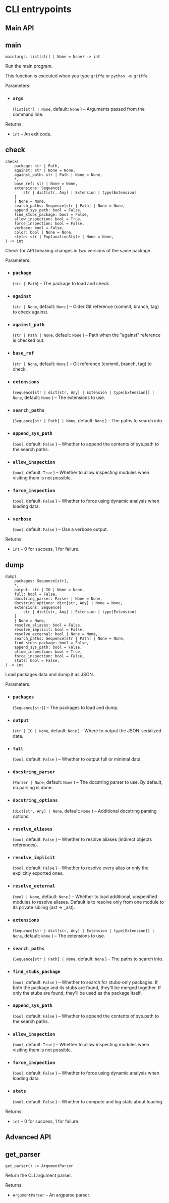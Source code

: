 # CLI entrypoints

## **Main API**

## main

```
main(args: list[str] | None = None) -> int

```

Run the main program.

This function is executed when you type `griffe` or `python -m griffe`.

Parameters:

- ### **`args`**

  (`list[str] | None`, default: `None` ) – Arguments passed from the command line.

Returns:

- `int` – An exit code.

## check

```
check(
    package: str | Path,
    against: str | None = None,
    against_path: str | Path | None = None,
    *,
    base_ref: str | None = None,
    extensions: Sequence[
        str | dict[str, Any] | Extension | type[Extension]
    ]
    | None = None,
    search_paths: Sequence[str | Path] | None = None,
    append_sys_path: bool = False,
    find_stubs_package: bool = False,
    allow_inspection: bool = True,
    force_inspection: bool = False,
    verbose: bool = False,
    color: bool | None = None,
    style: str | ExplanationStyle | None = None,
) -> int

```

Check for API breaking changes in two versions of the same package.

Parameters:

- ### **`package`**

  (`str | Path`) – The package to load and check.

- ### **`against`**

  (`str | None`, default: `None` ) – Older Git reference (commit, branch, tag) to check against.

- ### **`against_path`**

  (`str | Path | None`, default: `None` ) – Path when the "against" reference is checked out.

- ### **`base_ref`**

  (`str | None`, default: `None` ) – Git reference (commit, branch, tag) to check.

- ### **`extensions`**

  (`Sequence[str | dict[str, Any] | Extension | type[Extension]] | None`, default: `None` ) – The extensions to use.

- ### **`search_paths`**

  (`Sequence[str | Path] | None`, default: `None` ) – The paths to search into.

- ### **`append_sys_path`**

  (`bool`, default: `False` ) – Whether to append the contents of sys.path to the search paths.

- ### **`allow_inspection`**

  (`bool`, default: `True` ) – Whether to allow inspecting modules when visiting them is not possible.

- ### **`force_inspection`**

  (`bool`, default: `False` ) – Whether to force using dynamic analysis when loading data.

- ### **`verbose`**

  (`bool`, default: `False` ) – Use a verbose output.

Returns:

- `int` – 0 for success, 1 for failure.

## dump

```
dump(
    packages: Sequence[str],
    *,
    output: str | IO | None = None,
    full: bool = False,
    docstring_parser: Parser | None = None,
    docstring_options: dict[str, Any] | None = None,
    extensions: Sequence[
        str | dict[str, Any] | Extension | type[Extension]
    ]
    | None = None,
    resolve_aliases: bool = False,
    resolve_implicit: bool = False,
    resolve_external: bool | None = None,
    search_paths: Sequence[str | Path] | None = None,
    find_stubs_package: bool = False,
    append_sys_path: bool = False,
    allow_inspection: bool = True,
    force_inspection: bool = False,
    stats: bool = False,
) -> int

```

Load packages data and dump it as JSON.

Parameters:

- ### **`packages`**

  (`Sequence[str]`) – The packages to load and dump.

- ### **`output`**

  (`str | IO | None`, default: `None` ) – Where to output the JSON-serialized data.

- ### **`full`**

  (`bool`, default: `False` ) – Whether to output full or minimal data.

- ### **`docstring_parser`**

  (`Parser | None`, default: `None` ) – The docstring parser to use. By default, no parsing is done.

- ### **`docstring_options`**

  (`dict[str, Any] | None`, default: `None` ) – Additional docstring parsing options.

- ### **`resolve_aliases`**

  (`bool`, default: `False` ) – Whether to resolve aliases (indirect objects references).

- ### **`resolve_implicit`**

  (`bool`, default: `False` ) – Whether to resolve every alias or only the explicitly exported ones.

- ### **`resolve_external`**

  (`bool | None`, default: `None` ) – Whether to load additional, unspecified modules to resolve aliases. Default is to resolve only from one module to its private sibling (ast -> \_ast).

- ### **`extensions`**

  (`Sequence[str | dict[str, Any] | Extension | type[Extension]] | None`, default: `None` ) – The extensions to use.

- ### **`search_paths`**

  (`Sequence[str | Path] | None`, default: `None` ) – The paths to search into.

- ### **`find_stubs_package`**

  (`bool`, default: `False` ) – Whether to search for stubs-only packages. If both the package and its stubs are found, they'll be merged together. If only the stubs are found, they'll be used as the package itself.

- ### **`append_sys_path`**

  (`bool`, default: `False` ) – Whether to append the contents of sys.path to the search paths.

- ### **`allow_inspection`**

  (`bool`, default: `True` ) – Whether to allow inspecting modules when visiting them is not possible.

- ### **`force_inspection`**

  (`bool`, default: `False` ) – Whether to force using dynamic analysis when loading data.

- ### **`stats`**

  (`bool`, default: `False` ) – Whether to compute and log stats about loading.

Returns:

- `int` – 0 for success, 1 for failure.

## **Advanced API**

## get_parser

```
get_parser() -> ArgumentParser

```

Return the CLI argument parser.

Returns:

- `ArgumentParser` – An argparse parser.
